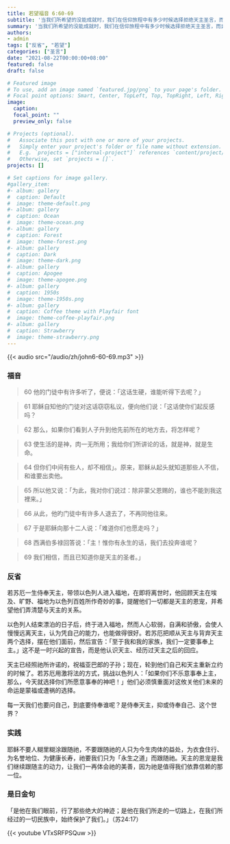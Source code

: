 ```yaml
---
title: 若望福音 6:60-69
subtitle: '当我们所希望的没能成就时，我们在信仰旅程中有多少时候选择拒绝天主圣言，而非相信祂？'
summary: '当我们所希望的没能成就时，我们在信仰旅程中有多少时候选择拒绝天主圣言，而非相信祂？'
authors:
- admin
tags: ["反省", "若望"]
categories: ["圣言"]
date: "2021-08-22T00:00:00+08:00"
featured: false
draft: false

# Featured image
# To use, add an image named `featured.jpg/png` to your page's folder.
# Focal point options: Smart, Center, TopLeft, Top, TopRight, Left, Right, BottomLeft, Bottom, BottomRight
image:
  caption:
  focal_point: ""
  preview_only: false

# Projects (optional).
#   Associate this post with one or more of your projects.
#   Simply enter your project's folder or file name without extension.
#   E.g. `projects = ["internal-project"]` references `content/project/deep-learning/index.md`.
#   Otherwise, set `projects = []`.
projects: []

# Set captions for image gallery.
#gallery_item:
#- album: gallery
#  caption: Default
#  image: theme-default.png
#- album: gallery
#  caption: Ocean
#  image: theme-ocean.png
#- album: gallery
#  caption: Forest
#  image: theme-forest.png
#- album: gallery
#  caption: Dark
#  image: theme-dark.png
#- album: gallery
#  caption: Apogee
#  image: theme-apogee.png
#- album: gallery
#  caption: 1950s
#  image: theme-1950s.png
#- album: gallery
#  caption: Coffee theme with Playfair font
#  image: theme-coffee-playfair.png
#- album: gallery
#  caption: Strawberry
#  image: theme-strawberry.png
---
```


{{< audio src="/audio/zh/john6-60-69.mp3" >}}

### 福音
> 60 他的门徒中有许多听了，便说：「这话生硬，谁能听得下去呢？」

> 61 耶稣自知他的门徒对这话窃窃私议，便向他们说：「这话使你们起反感吗？

> 62 那么，如果你们看到人子升到他先前所在的地方去，将怎样呢？

> 63 使生活的是神，肉一无所用；我给你们所讲论的话，就是神，就是生命。

> 64 但你们中间有些人，却不相信」。原来，耶稣从起头就知道那些人不信，和谁要出卖他。

> 65 所以他又说：「为此，我对你们说过：除非蒙父恩赐的，谁也不能到我这裡来。」

> 66 从此，他旳门徒中有许多人退去了，不再同他往来。

> 67 于是耶稣向那十二人说：「难道你们也愿走吗？」

> 68 西满伯多禄回答说：「主！惟你有永生的话，我们去投奔谁呢？

> 69 我们相信，而且已知道你是天主的圣者。」


### 反省
若苏厄一生侍奉天主，带领以色列人进入福地，在即将离世时，他回顾天主在埃及、旷野、福地为以色列百姓所作奇妙的事，提醒他们一切都是天主的恩宠，并希望他们弄清楚与天主的关系。

以色列人结束漂泊的日子后，终于进入福地，然而人心软弱，自满和骄傲，会使人慢慢远离天主，认为凭自己的能力，也能做得很好。若苏厄把顺从天主与背弃天主两个选择，摆在他们面前，然后宣告：「至于我和我的家族，我们一定要事奉上主。」这不是一时兴起的宣告，而是他认识天主、经历过天主之后的回应。

天主已经照祂所许诺的，祝福亚巴郎的子孙；现在，轮到他们自己和天主重新立约的时候了。若苏厄用激将法的方式，挑战以色列人：「如果你们不乐意事奉上主，那么，今天就选择你们所愿意事奉的神吧！」他们必须慎重面对这攸关他们未来的命运是蒙福或遭祸的选择。

每一天我们也要问自己，到底要侍奉谁呢？是侍奉天主，抑或侍奉自己、这个世界？

### 实践
耶稣不要人糊里糊涂跟随祂，不要跟随祂的人只为今生肉体的益处，为衣食住行、为名誉地位、为健康长寿，祂要我们只为「永生之道」而跟随祂。天主的恩宠是我们继续跟随主的动力，让我们一再体会祂的美善，因为祂是值得我们依靠信赖的那一位。

### 是日金句
「是他在我们眼前，行了那些绝大的神迹；是他在我们所走的一切路上，在我们所经过的一切民族中，始终保护了我们。」（苏24:17）

{{< youtube VTxSRFPSQuw >}}


